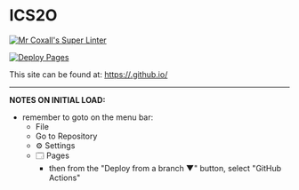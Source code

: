 # ICS2O

[![Mr Coxall's Super Linter](https://github.com/MTHS-ICD2O-1-2024/ICD2O-Unit-2-05-bain-liao-1/workflows/Mr%20Coxall's%20Super%20Linter/badge.svg)](https://github.com/MTHS-ICD2O-1-2024/ICD2O-Unit-2-05-bain-liao-1/actions)

[![Deploy Pages](https://github.com/MTHS-ICD2O-1-2024/ICD2O-Unit-2-05-bain-liao-1/workflows/Deploy%20Pages/badge.svg)](https://github.com/MTHS-ICD2O-1-2024/ICD2O-Unit-2-05-bain-liao-1/actions)

This site can be found at: [https://<OWNER>.github.io/<REPOSITORY>](https://MTHS-ICD2O-1-2024.github.io/ICD2O-Unit-2-05-bain-liao-1)

---

**NOTES ON INITIAL LOAD:**
- remember to goto on the menu bar:
  - File
  - Go to Repository
  - ⚙ Settings
  - 🗔 Pages
    - then from the "Deploy from a branch ▼" button, select "GitHub Actions"
